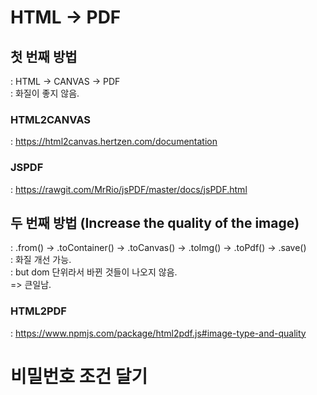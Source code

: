 # HTML -> PDF
## 첫 번째 방법
: HTML -> CANVAS -> PDF\
: 화질이 좋지 않음.
### HTML2CANVAS
: https://html2canvas.hertzen.com/documentation

### JSPDF
: https://rawgit.com/MrRio/jsPDF/master/docs/jsPDF.html

## 두 번째 방법 (Increase the quality of the image)
: .from() -> .toContainer() -> .toCanvas() -> .toImg() -> .toPdf() -> .save()\
: 화질 개선 가능.\
: but dom 단위라서 바뀐 것들이 나오지 않음.\
=> 큰일남.
### HTML2PDF
: https://www.npmjs.com/package/html2pdf.js#image-type-and-quality

# 비밀번호 조건 달기
